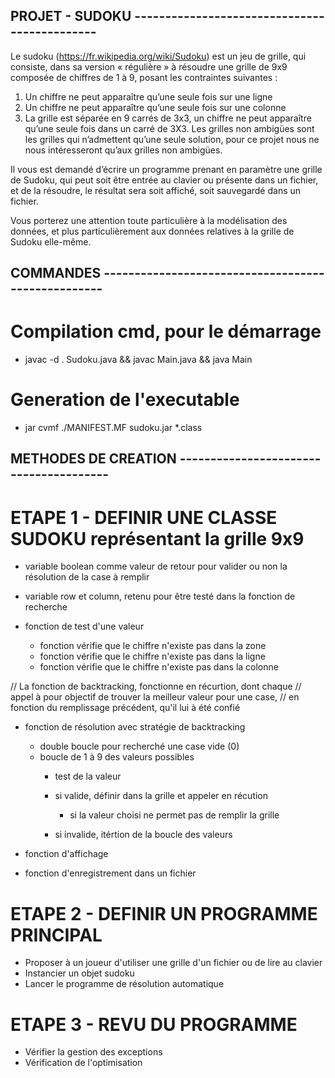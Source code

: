 ## PROJET - SUDOKU ---------------------------------------------
Le sudoku (https://fr.wikipedia.org/wiki/Sudoku) est un jeu de grille, qui consiste, dans sa version
« régulière » à résoudre une grille de 9x9 composée de chiffres de 1 à 9, posant les contraintes
suivantes :
1. Un chiffre ne peut apparaître qu’une seule fois sur une ligne
2. Un chiffre ne peut apparaître qu’une seule fois sur une colonne
3. La grille est séparée en 9 carrés de 3x3, un chiffre ne peut apparaître qu’une seule fois dans un
carré de 3X3.
Les grilles non ambigües sont les grilles qui n’admettent qu’une seule solution, pour ce projet nous ne
nous intéresseront qu’aux grilles non ambigües.

Il vous est demandé d’écrire un programme prenant en paramètre une grille de Sudoku, qui peut soit
être entrée au clavier ou présente dans un fichier, et de la résoudre, le résultat sera soit affiché, soit
sauvegardé dans un fichier.

Vous porterez une attention toute particulière à la modélisation des données, et plus particulièrement
aux données relatives à la grille de Sudoku elle-même.



## COMMANDES ---------------------------------------------------
# Compilation cmd, pour le démarrage
- javac -d . Sudoku.java && javac Main.java && java Main

# Generation de l'executable
- jar cvmf ./MANIFEST.MF sudoku.jar *.class


## METHODES DE CREATION ---------------------------------------
# ETAPE 1 - DEFINIR UNE CLASSE SUDOKU représentant la grille 9x9
- variable boolean comme valeur de retour pour valider ou non
    la résolution de la case à remplir
- variable row et column, retenu pour être testé dans la fonction de recherche

- fonction de test d'une valeur
    - fonction vérifie que le chiffre n'existe pas dans la zone
    - fonction vérifie que le chiffre n'existe pas dans la ligne
    - fonction vérifie que le chiffre n'existe pas dans la colonne

// La fonction de backtracking, fonctionne en récurtion, dont chaque
// appel à pour objectif de trouver la meilleur valeur pour une case,
// en fonction du remplissage précédent, qu'il lui à été confié

- fonction de résolution avec stratégie de backtracking
    - double boucle pour recherché une case vide (0)
    - boucle de 1 à 9 des valeurs possibles
        - test de la valeur
        - si valide, définir dans la grille et appeler en récution
            - si la valeur choisi ne permet pas de remplir la grille

        - si invalide, itértion de la boucle des valeurs


- fonction d'affichage

- fonction d'enregistrement dans un fichier


# ETAPE 2 - DEFINIR UN PROGRAMME PRINCIPAL
- Proposer à un joueur d'utiliser une grille d'un fichier ou de lire au clavier
- Instancier un objet sudoku
- Lancer le programme de résolution automatique


# ETAPE 3 - REVU DU PROGRAMME
- Vérifier la gestion des exceptions
- Vérification de l'optimisation
